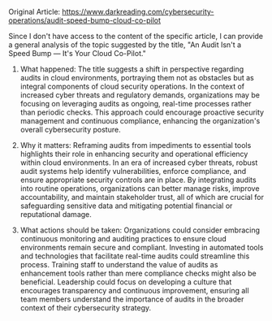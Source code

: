 Original Article: https://www.darkreading.com/cybersecurity-operations/audit-speed-bump-cloud-co-pilot

Since I don't have access to the content of the specific article, I can provide a general analysis of the topic suggested by the title, "An Audit Isn't a Speed Bump — It's Your Cloud Co-Pilot."

1) What happened:
The title suggests a shift in perspective regarding audits in cloud environments, portraying them not as obstacles but as integral components of cloud security operations. In the context of increased cyber threats and regulatory demands, organizations may be focusing on leveraging audits as ongoing, real-time processes rather than periodic checks. This approach could encourage proactive security management and continuous compliance, enhancing the organization's overall cybersecurity posture.

2) Why it matters:
Reframing audits from impediments to essential tools highlights their role in enhancing security and operational efficiency within cloud environments. In an era of increased cyber threats, robust audit systems help identify vulnerabilities, enforce compliance, and ensure appropriate security controls are in place. By integrating audits into routine operations, organizations can better manage risks, improve accountability, and maintain stakeholder trust, all of which are crucial for safeguarding sensitive data and mitigating potential financial or reputational damage.

3) What actions should be taken:
Organizations could consider embracing continuous monitoring and auditing practices to ensure cloud environments remain secure and compliant. Investing in automated tools and technologies that facilitate real-time audits could streamline this process. Training staff to understand the value of audits as enhancement tools rather than mere compliance checks might also be beneficial. Leadership could focus on developing a culture that encourages transparency and continuous improvement, ensuring all team members understand the importance of audits in the broader context of their cybersecurity strategy.